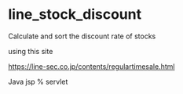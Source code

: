 # line_stock_discount
Calculate and sort the discount rate of stocks

using this site

https://line-sec.co.jp/contents/regulartimesale.html


Java 
jsp % servlet

